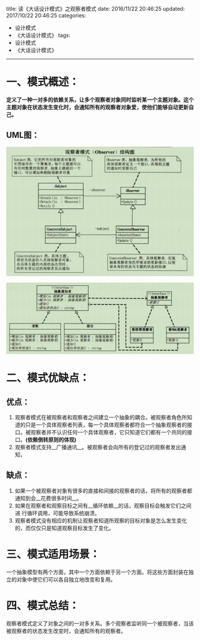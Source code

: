 title: 读《大话设计模式》之观察者模式
date: 2016/11/22 20:46:25
updated: 2017/10/22 20:46:25
categories:
- 设计模式
- 《大话设计模式》
tags:
- 设计模式
- 《大话设计模式》
---
# 一、模式概述：

__定义了一种一对多的依赖关系，让多个观察者对象同时监听某一个主题对象。这个主题对象在状态发生变化时，会通知所有的观察者对象爱，使他们能够自动更新自己。__

## UML图：

![观察者模式结构图](/assert/img/designmodel/justtalk/observer/observer-1.png)

![观察者模式](/assert/img/designmodel/justtalk/observer/observer-2.png)

# 二、模式优缺点：

## 优点：
1. 观察者模式在被观察者和观察者之间建立一个抽象的耦合。被观察者角色所知道的只是一个具体观察者列表，每一个具体观察者都符合一个抽象观察者的接口。被观察者并不认识任何一个具体观察者，它只知道它们都有一个共同的接口。__(依赖倒转原则的体现)__
2. 观察者模式支持__广播通讯__。被观察者会向所有的登记过的观察者发出通知，

## 缺点：

 1. 如果一个被观察者对象有很多的直接和间接的观察者的话，将所有的观察者都通知到会__花费很多时间__。
2.  如果在观察者和观察目标之间有__循环依赖__的话，观察目标会触发它们之间进  行循环调用，可能导致系统崩溃。 
3. 观察者模式没有相应的机制让观察者知道所观察的目标对象是怎么发生变化的，而仅仅只是知道观察目标发生了变化。

# 三、模式适用场景：

一个抽象模型有两个方面，其中一个方面依赖于另一个方面。将这些方面封装在独立的对象中使它们可以各自独立地改变和复用。

# 四、模式总结：

观察者模式定义了对象之间的一对多关系。多个观察者监听同一个被观察者，当该被观察者的状态发生改变时，会通知所有的观察者。